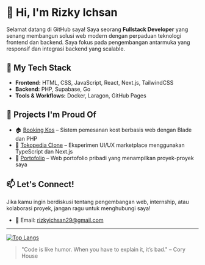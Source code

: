 # 👋 Hi, I'm Rizky Ichsan

Selamat datang di GitHub saya! Saya seorang **Fullstack Developer** yang senang membangun solusi web modern dengan perpaduan teknologi frontend dan backend. Saya fokus pada pengembangan antarmuka yang responsif dan integrasi backend yang scalable.

## 🚀 My Tech Stack
- **Frontend:** HTML, CSS, JavaScript, React, Next.js, TailwindCSS
- **Backend:** PHP, Supabase, Go
- **Tools & Workflows:** Docker, Laragon, GitHub Pages

## 🧩 Projects I'm Proud Of
- 🏠 [Booking Kos](https://github.com/RizkyIchsanN/booking-kos) – Sistem pemesanan kost berbasis web dengan Blade dan PHP
- 🛒 [Tokopedia Clone](https://github.com/RizkyIchsanN/tokopedia-clone) – Eksperimen UI/UX marketplace menggunakan TypeScript dan Next.js
- 📁 [Portofolio](https://github.com/RizkyIchsanN/portofolio) – Web portofolio pribadi yang menampilkan proyek-proyek saya

## 📫 Let's Connect!
Jika kamu ingin berdiskusi tentang pengembangan web, internship, atau kolaborasi proyek, jangan ragu untuk menghubungi saya!

- 📮 Email: rizkyichsan29@gmail.com

---
[![Top Langs](https://github-readme-stats.vercel.app/api/top-langs/?username=rizkyichsann)](https://github.com/anuraghazra/github-readme-stats)
> "Code is like humor. When you have to explain it, it’s bad." – Cory House

<!--
**RizkyIchsanN/RizkyIchsanN** is a ✨ _special_ ✨ repository because its `README.md` (this file) appears on your GitHub profile.

Here are some ideas to get you started:

- 🔭 I’m currently working on ...
- 🌱 I’m currently learning ...
- 👯 I’m looking to collaborate on ...
- 🤔 I’m looking for help with ...
- 💬 Ask me about ...
- 📫 How to reach me: ...
- 😄 Pronouns: ...
- ⚡ Fun fact: ...
-->
